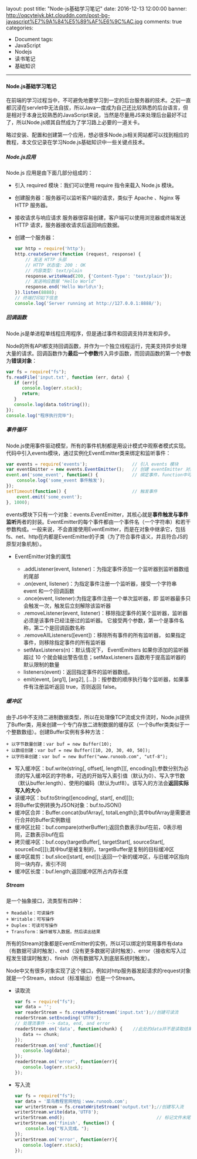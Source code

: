 layout: post
title: "Node-js基础学习笔记"
date: 2016-12-13 12:00:00
banner: http://oqcytejyk.bkt.clouddn.com/post-bg-javascript%E7%9A%84%E5%89%AF%E6%9C%AC.jpg
comments: true
categories: 
- Document
tags:
- JavaScript
- Nodejs
- 读书笔记
- 基础知识
---

#### Node.js基础学习笔记

在前端的学习过程当中，不可避免地要学习到一定的后台服务器的技术。之前一直都沉浸在servlet中无法自拔，所以Java一度成为自己还比较熟悉的后台语言，但是相对于本身比较熟悉的JavaScript来说，当然是尽量用JS来处理后台最好不过了，所以Node.js顺其自然成为了学习路上必要的一道关卡。

略过安装、配置和创建第一个应用，想必很多Node.js相关网站都可以找到相应的教程，本文仅记录在学习Node.js基础知识中一些关键点技术。

<!-- more -->

##### Node.js应用

Node.js 应用是由下面几部分组成的：

*   引入 required 模块：我们可以使用 require 指令来载入 Node.js 模块。
*   创建服务器：服务器可以监听客户端的请求，类似于 Apache 、Nginx 等 HTTP 服务器。
*   接收请求与响应请求 服务器很容易创建，客户端可以使用浏览器或终端发送 HTTP 请求，服务器接收请求后返回响应数据。

*   创建一个服务器：

    ```javascript
    var http = require('http');
    http.createServer(function (request, response) {
        // 发送 HTTP 头部 
        // HTTP 状态值: 200 : OK
        // 内容类型: text/plain
        response.writeHead(200, {'Content-Type': 'text/plain'});
        // 发送响应数据 "Hello World"
        response.end('Hello World\n');
    }).listen(8888);
    // 终端打印如下信息
    console.log('Server running at http://127.0.0.1:8888/');
    ```

##### 回调函数

Node.js是单进程单线程应用程序，但是通过事件和回调支持并发和异步。

Node的所有API都支持回调函数，并作为一个独立线程运行，完美支持异步处理大量的请求。回调函数作为**最后一个参数**传入异步函数，而回调函数的第一个参数为**错误对象**：

```javascript
var fs = require("fs");
fs.readFile('input.txt', function (err, data) {
   if (err){
      console.log(err.stack);
      return;
   }
   console.log(data.toString());
});
console.log("程序执行完毕");
```

##### 事件循环

Node.js使用事件驱动模型，所有的事件机制都是用设计模式中观察者模式实现。代码中引入events模块，通过实例化EventEmitter类来绑定和监听事件：

```javascript
var events = require('events');                 // 引入 events 模块
var eventEmitter = new events.EventEmitter();   // 创建 eventEmitter 对象
event.on('some_event', function() {             // 绑定事件，function中可添加多参数
    console.log('some_event 事件触发'); 
}); 
setTimeout(function() {                         // 触发事件
    event.emit('some_event'); 
}, 1000);
```

events模块下只有一个对象：events.EventEmitter，其核心就是**事件触发与事件监听**两者的封装。EventEmitter的每个事件都由一个事件名（一个字符串）和若干参数构成。一般来说，不会直接使用EventEmitter，而是在对象中继承它，包括fs、net、http在内都是EventEmitter的子类（为了符合事件语义，并且符合JS的原型对象机制）。

*   EventEmitter对象的属性

    *   .addListener(event, listener)：为指定事件添加一个监听器到监听器数组的尾部
    *   .on(event, listener)：为指定事件注册一个监听器，接受一个字符串 event 和一个回调函数
    *   .once(event, listener):为指定事件注册一个单次监听器，即 监听器最多只会触发一次，触发后立刻解除该监听器
    *   .removeListener(event, listener)：移除指定事件的某个监听器，监听器必须是该事件已经注册过的监听器。
        它接受两个参数，第一个是事件名称，第二个是回调函数名称
    *   .removeAllListeners([event])：移除所有事件的所有监听器， 如果指定事件，则移除指定事件的所有监听器
    *   setMaxListeners(n)：默认情况下， EventEmitters 如果你添加的监听器超过 10 个就会输出警告信息；setMaxListeners 函数用于提高监听器的默认限制的数量
    *   listeners(event)：返回指定事件的监听器数组。
    *   emit(event, [arg1], [arg2], […])：按参数的顺序执行每个监听器，如果事件有注册监听返回 true，否则返回 false。

##### 缓冲区

由于JS中不支持二进制数据类型，所以在处理像TCP流或文件流时，Node.js提供了Buffer类，用来创建一个专门存放二进制数据的缓存区（一个Buffer类类似于一个整数数组）。创建Buffer实例有多种方法：

```
+ 以字节数量创建：var buf = new Buffer(10);
+ 以数组创建：var buf = new Buffer([10, 20, 30, 40, 50]);
+ 以字符串创建：var buf = new Buffer("www.runoob.com", "utf-8");
```

*   写入缓冲区：buf.write(string[, offset[, length]][, encoding]);参数分别为必须的写入缓冲区的字符串，可选的开始写入索引值（默认为0）、写入字节数（默认buffer.length）、使用的编码（默认为utf8）。该写入的方法会**返回实际写入的大小**
*   读缓冲区：buf.toString([encoding[, start[, end]]]);
*   将Buffer实例转换为JSON对象：buf.toJSON()
*   缓冲区合并：Buffer.concat(bufArray[, totalLength]);其中bufArray是需要进行合并的Buffer实例数组
*   缓冲区比较：buf.compare(otherBuffer);返回负数表示buf在前，0表示相同，正数表示buf在后
*   拷贝缓冲区：buf.copy(targetBuffer[, targetStart[, sourceStart[, sourceEnd]]]);其中buf是被复制的，targetBuffer是复制的目标缓冲区
*   缓冲区裁剪：buf.slice([start[, end]]);返回一个新的缓冲区，与旧缓冲区指向同一块内存，索引不同
*   缓冲区长度：buf.length;返回缓冲区所占内存长度

##### Stream

是一个抽象接口，流类型有四种：

```
+ Readable：可读操作
+ Writable：可写操作
+ Duplex：可读可写操作
+ Transform：操作被写入数据，然后读出结果
```

所有的Stream对象都是EventEmitter的实例，所以可以绑定的常用事件有data（有数据可读时触发）、end（没有更多数据可读时触发）、error（接收和写入过程发生错误时触发）、finish（所有数据写入到底层系统时触发）。

Node中又有很多对象实现了这个接口，例如对http服务器发起请求的request对象就是一个Stream，stdout（标准输出）也是一个Stream。

*   读取流

    ```javascript
    var fs = require("fs");
    var data = '';
    var readerStream = fs.createReadStream('input.txt');//创建可读流
    readerStream.setEncoding('UTF8');
    // 处理流事件 --> data, end, and error
    readerStream.on('data', function(chunk) {    //此处的data并不是读取结果字符串
       data += chunk;
    });
    readerStream.on('end',function(){
       console.log(data);
    });
    readerStream.on('error', function(err){
       console.log(err.stack);
    });
    ```
    
*   写入流

    ```javascript
    var fs = require("fs");
    var data = '菜鸟教程官网地址：www.runoob.com';
    var writerStream = fs.createWriteStream('output.txt');//创建写入流
    writerStream.write(data,'UTF8');
    writerStream.end();                                   // 标记文件末尾
    writerStream.on('finish', function() {
        console.log("写入完成。");
    });
    writerStream.on('error', function(err){
       console.log(err.stack);
    });
    ```
    